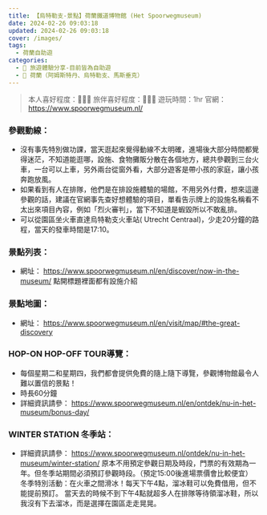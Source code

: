 ```yaml
---
title: 【烏特勒支-景點】荷蘭鐵道博物館 (Het Spoorwegmuseum)
date: 2024-02-26 09:03:18
updated: 2024-02-26 09:03:18
cover: /images/
tags:
  - 荷蘭自助遊
categories: 
  - 🌴 旅遊體驗分享-目前皆為自助遊
  - 🥥 荷蘭（阿姆斯特丹、烏特勒支、馬斯垂克）
---
```

>本人喜好程度：🌝🌝🌝 旅伴喜好程度：🌝🌝🌛
>遊玩時間：1hr
>官網：https://www.spoorwegmuseum.nl/
<!-- more -->

### 參觀動線：
+ 沒有事先特別做功課，當天逛起來覺得動線不太明確，進場後大部分時間都覺得迷茫，不知道能逛哪，設施、食物攤販分散在各個地方，總共參觀到三台火車，一台可以上車，另外兩台從窗外看，大部分遊客是帶小孩的家庭，讓小孩奔跑放風。
+ 如果看到有人在排隊，他們是在排設施體驗的場館，不用另外付費，想來這邊參觀的話，建議在官網事先查好想體驗的項目，單看告示牌上的設施名稱看不太出來項目內容，例如「烈火審判」，當下不知道是蝦毀所以不敢亂排。
+ 可以從園區坐火車直達烏特勒支火車站( Utrecht Centraal)，少走20分鐘的路程，當天的發車時間是17:10。
### 景點列表：
+ 網址：
https://www.spoorwegmuseum.nl/en/discover/now-in-the-museum/
點開標題裡面都有設施介紹
 
### 景點地圖：
+ 網址：
https://www.spoorwegmuseum.nl/en/visit/map/#the-great-discovery
 
### HOP-ON HOP-OFF TOUR導覽：
+ 每個星期二和星期四，我們都會提供免費的隨上隨下導覽，參觀博物館最令人難以置信的景點！
+ 時長60分鐘
+ 詳細資訊請參：
https://www.spoorwegmuseum.nl/en/ontdek/nu-in-het-museum/bonus-day/
 
### WINTER STATION 冬季站：
+ 詳細資訊請參：
https://www.spoorwegmuseum.nl/ontdek/nu-in-het-museum/winter-station/
原本不用預定參觀日期及時段，門票的有效期為一年。但冬季站期間必須預訂參觀時段。（預定15:00後進場票價會比較便宜）
冬季特別活動：在火車之間滑冰！每天下午4點，溜冰鞋可以免費借用，但不能提前預訂。
當天去的時候不到下午4點就超多人在排隊等待領溜冰鞋，所以我沒有下去溜冰，而是選擇在園區走走晃晃。

 
